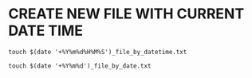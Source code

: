 # CREATE NEW FILE WITH CURRENT DATE TIME

`touch $(date '+%Y%m%d%H%M%S')_file_by_datetime.txt`

`touch $(date '+%Y%m%d')_file_by_date.txt`
